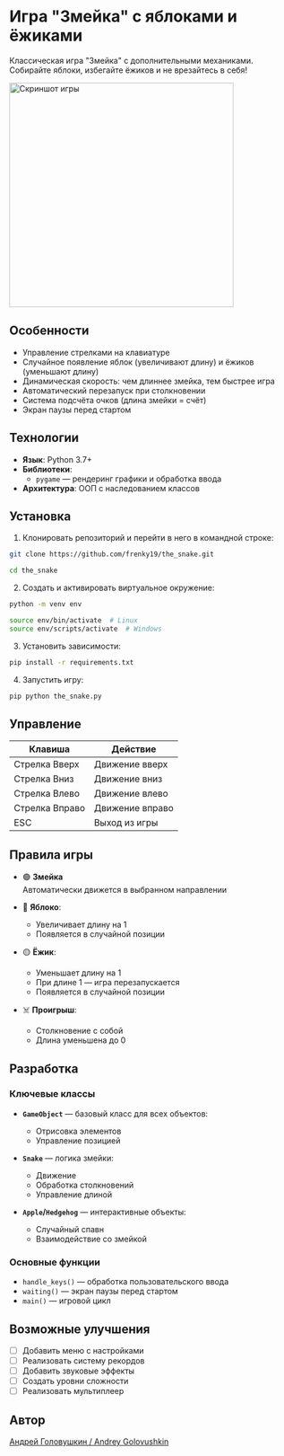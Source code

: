 # Игра "Змейка" с яблоками и ёжиками

Классическая игра "Змейка" с дополнительными механиками. Собирайте яблоки, избегайте ёжиков и не врезайтесь в себя!

<img src="https://raw.githubusercontent.com/Frenky19/snake_game/main/screenshot.png" width="400" alt="Скриншот игры">

## Особенности

- Управление стрелками на клавиатуре
- Случайное появление яблок (увеличивают длину) и ёжиков (уменьшают длину)
- Динамическая скорость: чем длиннее змейка, тем быстрее игра
- Автоматический перезапуск при столкновении
- Система подсчёта очков (длина змейки = счёт)
- Экран паузы перед стартом

## Технологии

- **Язык**: Python 3.7+
- **Библиотеки**: 
  - `pygame` — рендеринг графики и обработка ввода
- **Архитектура**: ООП с наследованием классов

## Установка

1. Клонировать репозиторий и перейти в него в командной строке:

```bash
git clone https://github.com/frenky19/the_snake.git
```
```bash
cd the_snake
```

2. Создать и активировать виртуальное окружение:

```bash
python -m venv env
```
```bash
source env/bin/activate  # Linux
source env/scripts/activate  # Windows
```

3. Установить зависимости:

```bash
pip install -r requirements.txt
```

4. Запустить игру:

```bash
pip python the_snake.py
```

## Управление

| Клавиша         | Действие               |
|-----------------|------------------------|
| Стрелка Вверх   | Движение вверх         |
| Стрелка Вниз    | Движение вниз          |
| Стрелка Влево   | Движение влево         |
| Стрелка Вправо  | Движение вправо        |
| ESC             | Выход из игры          |

## Правила игры

- 🟢 **Змейка**  
  Автоматически движется в выбранном направлении

- 🍎 **Яблоко**:
  - Увеличивает длину на 1
  - Появляется в случайной позиции

- 🟡 **Ёжик**:
  - Уменьшает длину на 1
  - При длине 1 — игра перезапускается
  - Появляется в случайной позиции

- ☠️ **Проигрыш**:
  - Столкновение с собой
  - Длина уменьшена до 0

## Разработка

### Ключевые классы

- **`GameObject`** — базовый класс для всех объектов:
  - Отрисовка элементов
  - Управление позицией

- **`Snake`** — логика змейки:
  - Движение
  - Обработка столкновений
  - Управление длиной

- **`Apple`/`Hedgehog`** — интерактивные объекты:
  - Случайный спавн
  - Взаимодействие со змейкой

### Основные функции

- `handle_keys()` — обработка пользовательского ввода
- `waiting()` — экран паузы перед стартом
- `main()` — игровой цикл

## Возможные улучшения

- [ ] Добавить меню с настройками
- [ ] Реализовать систему рекордов
- [ ] Добавить звуковые эффекты
- [ ] Создать уровни сложности
- [ ] Реализовать мультиплеер

## Автор  
[Андрей Головушкин / Andrey Golovushkin](https://github.com/Frenky19)
